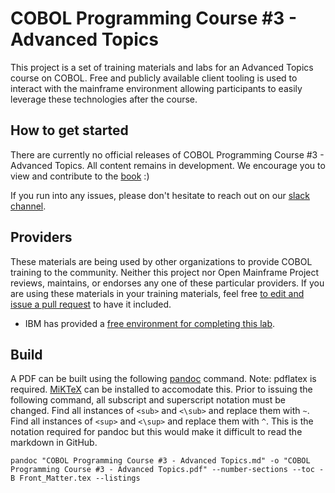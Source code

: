 # COBOL Programming Course #3 - Advanced Topics

This project is a set of training materials and labs for an Advanced Topics course on COBOL. Free and publicly available client tooling is used to interact with the mainframe environment allowing participants to easily leverage these technologies after the course.

## How to get started

There are currently no official releases of COBOL Programming Course #3 - Advanced Topics. All content remains in development. We encourage you to view and contribute to the [book](COBOL%30Programming%30Course%30%333%30-%30Advanced%30Topics.md) :)

If you run into any issues, please don't hesitate to reach out on our [slack channel](https://openmainframeproject.slack.com/archives/C011NE32Z1T).

## Providers

These materials are being used by other organizations to provide COBOL training to the community. Neither this project nor Open Mainframe Project reviews, maintains, or endorses any one of these particular providers. If you are using these materials in your training materials, feel free [to edit and issue a pull request](https://github.com/openmainframeproject/cobol-programming-course/edit/governance-docs/README.md) to have it included.

- IBM has provided a [free environment for completing this lab](http://ibm.biz/cobollabs).

## Build

A PDF can be built using the following [pandoc](https://pandoc.org/) command. Note: pdflatex is required. [MiKTeX](https://miktex.org/) can be installed to accomodate this. Prior to issuing the following command, all subscript and superscript notation must be changed. Find all instances of `<sub>` and `<\sub>` and replace them with `~`. Find all instances of `<sup>` and `<\sup>` and replace them with `^`. This is the notation required for pandoc but this would make it difficult to read the markdown in GitHub.

```
pandoc "COBOL Programming Course #3 - Advanced Topics.md" -o "COBOL Programming Course #3 - Advanced Topics.pdf" --number-sections --toc -B Front_Matter.tex --listings
```